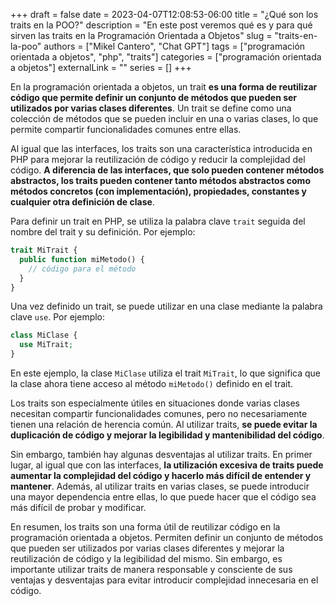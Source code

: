 +++
draft = false
date = 2023-04-07T12:08:53-06:00
title = "¿Qué son los traits en la POO?"
description = "En este post veremos qué es y para qué sirven las traits en la Programación Orientada a Objetos"
slug = "traits-en-la-poo"
authors = ["Mikel Cantero", "Chat GPT"]
tags = ["programación orientada a objetos", "php", "traits"]
categories = ["programación orientada a objetos"]
externalLink = ""
series = []
+++

En la programación orientada a objetos, un trait **es una forma de reutilizar código que permite definir un conjunto de métodos que pueden ser utilizados por varias clases diferentes**. Un trait se define como una colección de métodos que se pueden incluir en una o varias clases, lo que permite compartir funcionalidades comunes entre ellas.

Al igual que las interfaces, los traits son una característica introducida en PHP para mejorar la reutilización de código y reducir la complejidad del código. **A diferencia de las interfaces, que solo pueden contener métodos abstractos, los traits pueden contener tanto métodos abstractos como métodos concretos (con implementación), propiedades, constantes y cualquier otra definición de clase**.

Para definir un trait en PHP, se utiliza la palabra clave `trait` seguida del nombre del trait y su definición. Por ejemplo:
```php
trait MiTrait {
  public function miMetodo() {
    // código para el método
  }
}
```
Una vez definido un trait, se puede utilizar en una clase mediante la palabra clave `use`. Por ejemplo:
```php
class MiClase {
  use MiTrait;
}
```
En este ejemplo, la clase `MiClase` utiliza el trait `MiTrait`, lo que significa que la clase ahora tiene acceso al método `miMetodo()` definido en el trait.

Los traits son especialmente útiles en situaciones donde varias clases necesitan compartir funcionalidades comunes, pero no necesariamente tienen una relación de herencia común. Al utilizar traits, **se puede evitar la duplicación de código y mejorar la legibilidad y mantenibilidad del código**.

Sin embargo, también hay algunas desventajas al utilizar traits. En primer lugar, al igual que con las interfaces, **la utilización excesiva de traits puede aumentar la complejidad del código y hacerlo más difícil de entender y mantener**. Además, al utilizar traits en varias clases, se puede introducir una mayor dependencia entre ellas, lo que puede hacer que el código sea más difícil de probar y modificar.

En resumen, los traits son una forma útil de reutilizar código en la programación orientada a objetos. Permiten definir un conjunto de métodos que pueden ser utilizados por varias clases diferentes y mejorar la reutilización de código y la legibilidad del mismo. Sin embargo, es importante utilizar traits de manera responsable y consciente de sus ventajas y desventajas para evitar introducir complejidad innecesaria en el código.
